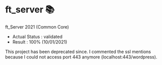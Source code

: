 # ft_server 📚
ft_Server 2021 (Common Core)

- Actual Status : validated
- Result        : 100% (10/01/2021)

This project has been deprecated since.
I commented the ssl mentions because I could not access port 443 anymore (localhost:443/wordpress).

